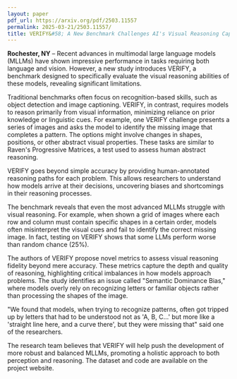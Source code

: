 ```yaml
---
layout: paper
pdf_url: https://arxiv.org/pdf/2503.11557
permalink: 2025-03-21/2503.11557/
title: VERIFY&#58; A New Benchmark Challenges AI's Visual Reasoning Capabilities
---
```




**Rochester, NY** – Recent advances in multimodal large language models (MLLMs) have shown impressive performance in tasks requiring both language and vision. However, a new study introduces VERIFY, a benchmark designed to specifically evaluate the visual reasoning abilities of these models, revealing significant limitations.

Traditional benchmarks often focus on recognition-based skills, such as object detection and image captioning. VERIFY, in contrast, requires models to reason primarily from visual information, minimizing reliance on prior knowledge or linguistic cues. For example, one VERIFY challenge presents a series of images and asks the model to identify the missing image that completes a pattern. The options might involve changes in shapes, positions, or other abstract visual properties. These tasks are similar to Raven's Progressive Matrices, a test used to assess human abstract reasoning.

VERIFY goes beyond simple accuracy by providing human-annotated reasoning paths for each problem. This allows researchers to understand how models arrive at their decisions, uncovering biases and shortcomings in their reasoning processes.  

The benchmark reveals that even the most advanced MLLMs struggle with visual reasoning.  For example, when shown a grid of images where each row and column must contain specific shapes in a certain order, models often misinterpret the visual cues and fail to identify the correct missing image.  In fact, testing on VERIFY shows that some LLMs perform worse than random chance (25%).

The authors of VERIFY propose novel metrics to assess visual reasoning fidelity beyond mere accuracy. These metrics capture the depth and quality of reasoning, highlighting critical imbalances in how models approach problems. The study identifies an issue called "Semantic Dominance Bias," where models overly rely on recognizing letters or familiar objects rather than processing the shapes of the image.

"We found that models, when trying to recognize patterns, often got tripped up by letters that had to be understood not as 'A, B, C...' but more like a 'straight line here, and a curve there', but they were missing that" said one of the researchers.

The research team believes that VERIFY will help push the development of more robust and balanced MLLMs, promoting a holistic approach to both perception and reasoning. The dataset and code are available on the project website.